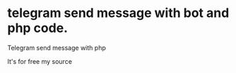 ﻿# telegram send message with bot and php code.

Telegram send message with php


It's for free my source 
